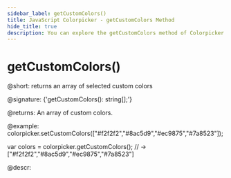 ```yaml
---
sidebar_label: getCustomColors()
title: JavaScript Colorpicker - getCustomColors Method 
hide_title: true
description: You can explore the getCustomColors method of Colorpicker in the documentation of the DHTMLX JavaScript UI library. Browse developer guides and API reference, try out code examples and live demos, and download a free 30-day evaluation version of DHTMLX Suite 7.
---
```


# getCustomColors()

@short: returns an array of selected custom colors

@signature: {'getCustomColors(): string[];'}

@returns:
An array of custom colors.

@example:
colorpicker.setCustomColors(["#f2f2f2","#8ac5d9","#ec9875","#7a8523"]);

var colors = colorpicker.getCustomColors();
// -> ["#f2f2f2","#8ac5d9","#ec9875","#7a8523"]

@descr:

[comment]: # (@related: colorpicker/manipulating_colorpicker.md#settinggetting-custom-colors)

[comment]: # (@relatedapi: colorpicker/api/colorpicker_setcustomcolors_method.md)
